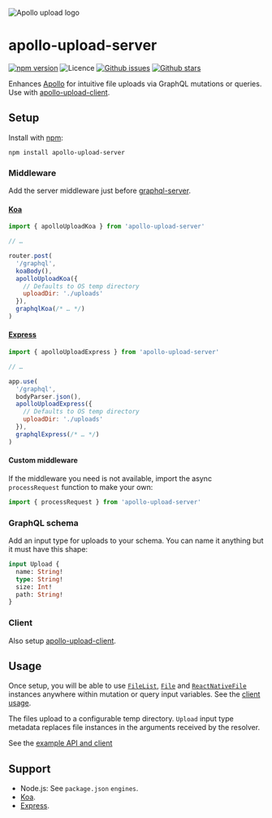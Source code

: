![Apollo upload logo](https://cdn.rawgit.com/jaydenseric/apollo-upload-server/v2.0.4/apollo-upload-logo.svg)

# apollo-upload-server

[![npm version](https://img.shields.io/npm/v/apollo-upload-server.svg)](https://npm.im/apollo-upload-server) ![Licence](https://img.shields.io/npm/l/apollo-upload-server.svg) [![Github issues](https://img.shields.io/github/issues/jaydenseric/apollo-upload-server.svg)](https://github.com/jaydenseric/apollo-upload-server/issues) [![Github stars](https://img.shields.io/github/stars/jaydenseric/apollo-upload-server.svg)](https://github.com/jaydenseric/apollo-upload-server/stargazers)

Enhances [Apollo](https://apollographql.com) for intuitive file uploads via GraphQL mutations or queries. Use with [apollo-upload-client](https://github.com/jaydenseric/apollo-upload-client).

## Setup

Install with [npm](https://www.npmjs.com):

```
npm install apollo-upload-server
```

### Middleware

Add the server middleware just before [graphql-server](https://github.com/apollographql/graphql-server).

#### [Koa](http://koajs.com)

```js
import { apolloUploadKoa } from 'apollo-upload-server'

// …

router.post(
  '/graphql',
  koaBody(),
  apolloUploadKoa({
    // Defaults to OS temp directory
    uploadDir: './uploads'
  }),
  graphqlKoa(/* … */)
)
```

#### [Express](http://expressjs.com)

```js
import { apolloUploadExpress } from 'apollo-upload-server'

// …

app.use(
  '/graphql',
  bodyParser.json(),
  apolloUploadExpress({
    // Defaults to OS temp directory
    uploadDir: './uploads'
  }),
  graphqlExpress(/* … */)
)
```

#### Custom middleware

If the middleware you need is not available, import the async `processRequest` function to make your own:

```js
import { processRequest } from 'apollo-upload-server'
```

### GraphQL schema

Add an input type for uploads to your schema. You can name it anything but it must have this shape:

```graphql
input Upload {
  name: String!
  type: String!
  size: Int!
  path: String!
}
```

### Client

Also setup [apollo-upload-client](https://github.com/jaydenseric/apollo-upload-client).

## Usage

Once setup, you will be able to use [`FileList`](https://developer.mozilla.org/en/docs/Web/API/FileList), [`File`](https://developer.mozilla.org/en/docs/Web/API/File) and [`ReactNativeFile`](https://github.com/jaydenseric/apollo-upload-client#react-native) instances anywhere within mutation or query input variables. See the [client usage](https://github.com/jaydenseric/apollo-upload-client#usage).

The files upload to a configurable temp directory. `Upload` input type metadata replaces file instances in the arguments received by the resolver.

See the [example API and client](https://github.com/jaydenseric/apollo-upload-examples)

## Support

* Node.js: See `package.json` `engines`.
* [Koa](http://koajs.com).
* [Express](http://expressjs.com).
